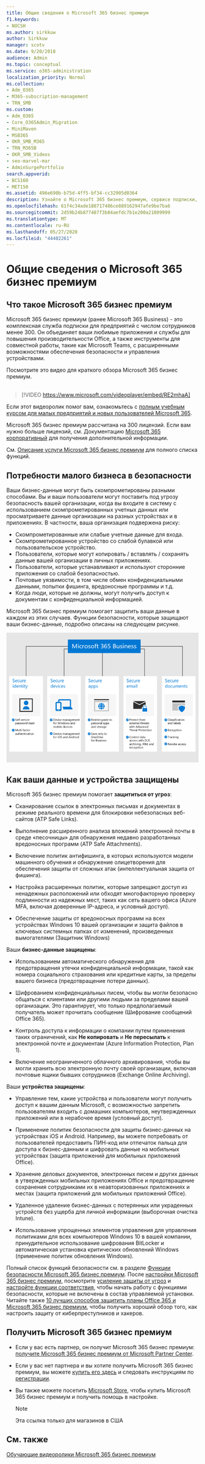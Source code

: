 ```yaml
---
title: Общие сведения о Microsoft 365 бизнес премиум
f1.keywords:
- NOCSH
ms.author: sirkkuw
author: Sirkkuw
manager: scotv
ms.date: 9/20/2018
audience: Admin
ms.topic: conceptual
ms.service: o365-administration
localization_priority: Normal
ms.collection:
- Adm_O365
- M365-subscription-management
- TRN_SMB
ms.custom:
- Adm_O365
- Core_O365Admin_Migration
- MiniMaven
- MSB365
- OKR_SMB_M365
- TRN_M365B
- OKR_SMB_Videos
- seo-marvel-mar
- AdminSurgePortfolio
search.appverid:
- BCS160
- MET150
ms.assetid: 496e690b-b75d-4ff5-bf34-cc32905d0364
description: Узнайте о Microsoft 365 бизнес премиум, сервисе подписки, включающем приложения для повышения производительности Office и расширенную защиту вашего бизнеса от киберугроз.
ms.openlocfilehash: 61f4c34ade180717486ce889162947afe9be7ba6
ms.sourcegitcommit: 2d59b24b877487f3b84aefdc7b1e200a21009999
ms.translationtype: MT
ms.contentlocale: ru-RU
ms.lasthandoff: 05/27/2020
ms.locfileid: "44402261"
---
```

# <a name="overview-of-microsoft-365-business-premium"></a>Общие сведения о Microsoft 365 бизнес премиум

## <a name="what-is-microsoft-365-business-premium"></a>Что такое Microsoft 365 бизнес премиум

Microsoft 365 бизнес премиум (ранее Microsoft 365 Business) - это комплексная служба подписки для предприятий с числом сотрудников менее 300. Он объединяет ваши любимые приложения и службы для повышения производительности Office, а также инструменты для совместной работы, такие как Microsoft Teams, с расширенными возможностями обеспечения безопасности и управления устройствами.

Посмотрите это видео для краткого обзора Microsoft 365 бизнес премиум.<br><br>

> [!VIDEO https://www.microsoft.com/videoplayer/embed/RE2mhaA] 
  
Если этот видеоролик помог вам, ознакомьтесь с [полным учебным курсом для малых предприятий и новых пользователей Microsoft 365](https://support.office.com/article/6ab4bbcd-79cf-4000-a0bd-d42ce4d12816). 

Microsoft 365 бизнес премиум рассчитана на 300 лицензий. Если вам нужно больше лицензий, см. Документацию [Microsoft 365 корпоративный](https://go.microsoft.com/fwlink/p/?linkid=860986) для получения дополнительной информации.

См. [Описание услуги Microsoft 365 бизнес премиум](https://docs.microsoft.com/office365/servicedescriptions/microsoft-365-service-descriptions/microsoft-365-business-service-description) для полного списка функций.
  
## <a name="small-business-security-needs"></a>Потребности малого бизнеса в безопасности

Ваши бизнес-данные могут быть скомпрометированы разными способами. Вы и ваши пользователи могут поставить под угрозу безопасность вашей организации, когда вы входите в систему с использованием скомпрометированных учетных данных или просматриваете данные организации на разных устройствах и в приложениях. В частности, ваша организация подвержена риску:

- Скомпрометированные или слабые учетные данные для входа.
- Скомпрометированное устройство со слабой булавкой или пользовательское устройство.
- Пользователи, которые могут копировать / вставлять / сохранять данные вашей организации в личных приложениях.
- Пользователи, которые устанавливают и используют сторонние приложения со слабой безопасностью.
- Почтовые уязвимости, в том числе обмен конфиденциальными данными, попытки фишинга, вредоносные программы и т.д.
- Когда люди, которые не должны, могут получить доступ к документам с конфиденциальной информацией.

Microsoft 365 бизнес премиум помогает защитить ваши данные в каждом из этих случаев. Функции безопасности, которые защищают ваши бизнес-данные, подробно описаны на следующем рисунке.

![Рисунок, который показывает, как M365B защищает ваш бизнес.](../media/m365businessvalueadd.png)

## <a name="how-your-data-and-devices-are-protected"></a>Как ваши данные и устройства защищены

Microsoft 365 бизнес премиум помогает **защититься от угроз**:

- Сканирование ссылок в электронных письмах и документах в режиме реального времени для блокировки небезопасных веб-сайтов (ATP Safe Links).

- Выполнение расширенного анализа вложений электронной почты в среде «песочницы» для обнаружения недавно разработанных вредоносных программ (ATP Safe Attachments). 

- Включение политик антифишинга, в которых используются модели машинного обучения и обнаружение олицетворения для обеспечения защиты от сложных атак (интеллектуальная защита от фишинга). 

- Настройка расширенных политик, которые запрещают доступ из ненадежных расположений или обходят многофакторную проверку подлинности из надежных мест, таких как сеть вашего офиса (Azure MFA, включая доверенные IP-адреса, и условный доступ). 

- Обеспечение защиты от вредоносных программ на всех устройствах Windows 10 вашей организации и защита файлов в ключевых системных папках от изменений, произведенных вымогателями (Защитник Windows)

Ваши **бизнес-данные защищены**:

- Использованием автоматического обнаружения для предотвращения утечки конфиденциальной информации, такой как номера социального страхования или кредитные карты, за пределы вашего бизнеса (предотвращение потери данных). 

- Шифрованием конфиденциальных писем, чтобы вы могли безопасно общаться с клиентами или другими людьми за пределами вашей организации. Это гарантирует, что только предполагаемый получатель может прочитать сообщение (Шифрование сообщений Office 365).

- Контроль доступа к информации о компании путем применения таких ограничений, как **Не копировать** и **Не пересылать** к электронной почте и документам (Azure Information Protection, Plan 1).

- Включение неограниченного облачного архивирования, чтобы вы могли хранить всю электронную почту своей организации, включая почтовые ящики бывших сотрудников (Exchange Online Archiving).

Ваши **устройства защищены**:

- Управление тем, какие устройства и пользователи могут получить доступ к вашим данным Microsoft, с возможностью запретить пользователям входить с домашних компьютеров, неутвержденных приложений или в нерабочее время (условный доступ).

- Применение политик безопасности для защиты бизнес-данных на устройствах iOS и Android. Например, вы можете потребовать от пользователей предоставить ПИН-код или отпечаток пальца для доступа к бизнес-данным и шифровать данные на мобильных устройствах (защита приложений для мобильных приложений Office).

- Хранение деловых документов, электронных писем и других данных в утвержденных мобильных приложениях Office и предотвращение сохранения сотрудниками их в неавторизованных приложениях и местах (защита приложений для мобильных приложений Office).

- Удаленное удаление бизнес-данных с потерянных или украденных устройств без ущерба для личной информации (выборочная очистка Intune).

- Использование упрощенных элементов управления для управления политиками для всех компьютеров Windows 10 в вашей компании, принудительное использование шифрования BitLocker и автоматическая установка критических обновлений Windows (применение политик обновления Windows).

Полный список функций безопасности см. в разделе [Функции безопасности Microsoft 365 бизнес премиум](security-features.md). После [настройки Microsoft 365 бизнес премиум](set-up.md), посмотрите [усиление защиты от угроз](increase-threat-protection.md) и [настройте функции соответствия](set-up-compliance.md), чтобы начать работу с функциями безопасности, которые не включены в состав управляемой установки. Читайте также [10 лучших способов защитить планы Office 365 и Microsoft 365 бизнес премиум](https://docs.microsoft.com/office365/admin/security-and-compliance/secure-your-business-data), чтобы получить хороший обзор того, как настроить защиту от киберпреступников и хакеров.

## <a name="get-microsoft-365-business-premium"></a>Получить Microsoft 365 бизнес премиум

- Если у вас есть партнер, он получит Microsoft 365 бизнес премиум: [получите Microsoft 365 бизнес премиум от Microsoft Partner Center](get-microsoft-365-business.md).

- Если у вас нет партнера и вы хотите получить Microsoft 365 бизнес премиум, вы можете [купить его здесь](https://www.microsoft.com/microsoft-365/business) и следовать инструкциям по [регистрации](sign-up.md).

- Вы также можете посетить [Microsoft Store](https://www.microsoft.com/en-us/store/locations/find-a-store?icid=gm_fy18_hol_bopis_feature3&CustomerIntent=Consumer), чтобы купить Microsoft 365 бизнес премиум и получить помощь в настройке.

    > [!NOTE]
    > Эта ссылка только для магазинов в США

## <a name="see-also"></a>См. также

[Обучающие видеоролики Microsoft 365 бизнес премиум](https://support.office.com/article/6ab4bbcd-79cf-4000-a0bd-d42ce4d12816)
